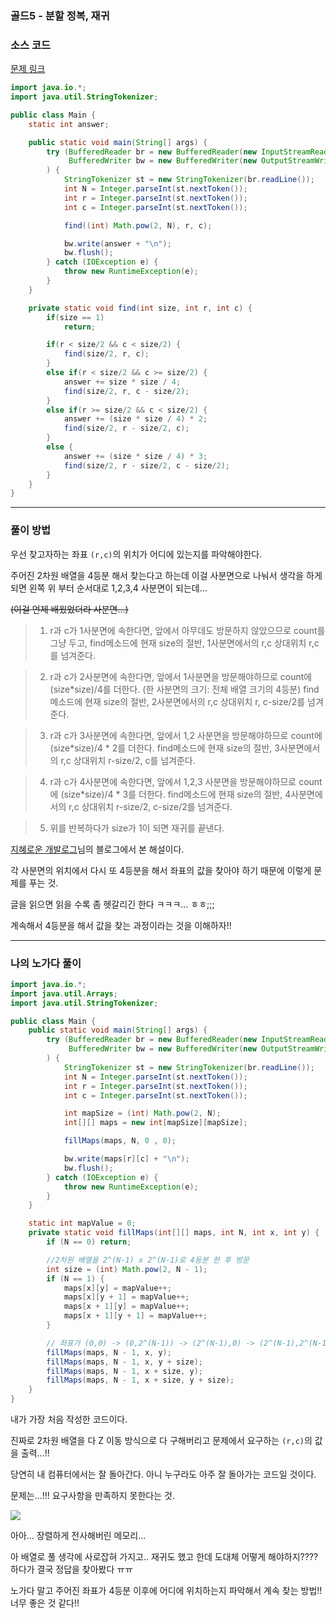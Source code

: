 ### 골드5 - 분할 정복, 재귀

### 소스 코드

[문제 링크](https://www.acmicpc.net/problem/1074)

```java
import java.io.*;
import java.util.StringTokenizer;

public class Main {
    static int answer;

    public static void main(String[] args) {
        try (BufferedReader br = new BufferedReader(new InputStreamReader(System.in));
             BufferedWriter bw = new BufferedWriter(new OutputStreamWriter(System.out))
        ) {
            StringTokenizer st = new StringTokenizer(br.readLine());
            int N = Integer.parseInt(st.nextToken());
            int r = Integer.parseInt(st.nextToken());
            int c = Integer.parseInt(st.nextToken());

            find((int) Math.pow(2, N), r, c);

            bw.write(answer + "\n");
            bw.flush();
        } catch (IOException e) {
            throw new RuntimeException(e);
        }
    }

    private static void find(int size, int r, int c) {
        if(size == 1)
            return;

        if(r < size/2 && c < size/2) {
            find(size/2, r, c);
        }
        else if(r < size/2 && c >= size/2) {
            answer += size * size / 4;
            find(size/2, r, c - size/2);
        }
        else if(r >= size/2 && c < size/2) {
            answer += (size * size / 4) * 2;
            find(size/2, r - size/2, c);
        }
        else {
            answer += (size * size / 4) * 3;
            find(size/2, r - size/2, c - size/2);
        }
    }
}
```

---

### 풀이 방법

우선 찾고자하는 좌표 `(r,c)`의 위치가 어디에 있는지를 파악해야한다.

주어진 2차원 배열을 4등분 해서 찾는다고 하는데 이걸 사분면으로 나눠서 생각을 하게 되면 왼쪽 위 부터 순서대로 1,2,3,4 사분면이 되는데...

~~(이걸 언제 배웠었더라 사분면...)~~

>1. r과 c가 1사분면에 속한다면, 앞에서 아무데도 방문하지 않았으므로 count를 그냥 두고, find메소드에 현재 size의 절반, 1사분면에서의 r,c 상대위치 r,c를 넘겨준다.

>2. r과 c가 2사분면에 속한다면, 앞에서 1사분면을 방문해야하므로 count에 (size*size)/4를 더한다.
(한 사분면의 크기: 전체 배열 크기의 4등분)
find메소드에 현재 size의 절반, 2사분면에서의 r,c 상대위치 r, c-size/2를 넘겨준다.

>3. r과 c가 3사분면에 속한다면, 앞에서 1,2 사분면을 방문해야하므로 count에 (size*size)/4 * 2를 더한다.
find메소드에 현재 size의 절반, 3사분면에서의 r,c 상대위치 r-size/2, c를 넘겨준다.

>4. r과 c가 4사분면에 속한다면, 앞에서 1,2,3 사분면을 방문해야하므로 count에 (size*size)/4 * 3를 더한다.
find메소드에 현재 size의 절반, 4사분면에서의 r,c 상대위치 r-size/2, c-size/2를 넘겨준다.

> 5. 위를 반복하다가 size가 1이 되면 재귀를 끝낸다.

[지혜로운 개발로그](https://wiselog.tistory.com/133)님의 블로그에서 본 해설이다.

각 사분면의 위치에서 다시 또 4등분을 해서 좌표의 값을 찾아야 하기 때문에 이렇게 문제를 푸는 것.

글을 읽으면 읽을 수록 좀 헷갈리긴 한다 ㅋㅋㅋ... ㅎㅎ;;;

계속해서 4등분을 해서 값을 찾는 과정이라는 것을 이해하자!!

---

### 나의 노가다 풀이

```java
import java.io.*;
import java.util.Arrays;
import java.util.StringTokenizer;

public class Main {
    public static void main(String[] args) {
        try (BufferedReader br = new BufferedReader(new InputStreamReader(System.in));
             BufferedWriter bw = new BufferedWriter(new OutputStreamWriter(System.out))
        ) {
            StringTokenizer st = new StringTokenizer(br.readLine());
            int N = Integer.parseInt(st.nextToken());
            int r = Integer.parseInt(st.nextToken());
            int c = Integer.parseInt(st.nextToken());

            int mapSize = (int) Math.pow(2, N);
            int[][] maps = new int[mapSize][mapSize];

            fillMaps(maps, N, 0 , 0);

            bw.write(maps[r][c] + "\n");
            bw.flush();
        } catch (IOException e) {
            throw new RuntimeException(e);
        }
    }

    static int mapValue = 0;
    private static void fillMaps(int[][] maps, int N, int x, int y) {
        if (N == 0) return;

        //2차원 배열을 2^(N-1) x 2^(N-1)로 4등분 한 후 방문
        int size = (int) Math.pow(2, N - 1);
        if (N == 1) {
            maps[x][y] = mapValue++;
            maps[x][y + 1] = mapValue++;
            maps[x + 1][y] = mapValue++;
            maps[x + 1][y + 1] = mapValue++;
        }

        // 좌표가 (0,0) -> (0,2^(N-1)) -> (2^(N-1),0) -> (2^(N-1),2^(N-1)) 순으로 이동
        fillMaps(maps, N - 1, x, y);
        fillMaps(maps, N - 1, x, y + size);
        fillMaps(maps, N - 1, x + size, y);
        fillMaps(maps, N - 1, x + size, y + size);
    }
}
```

내가 가장 처음 작성한 코드이다.

진짜로 2차원 배열을 다 Z 이동 방식으로 다 구해버리고 문제에서 요구하는 `(r,c)`의 값을 출력...!!

당연히 내 컴퓨터에서는 잘 돌아간다. 아니 누구라도 아주 잘 돌아가는 코드일 것이다.

문제는...!!! 요구사항을 만족하지 못한다는 것.

![](https://velog.velcdn.com/images/tmdgh717/post/97c683dc-6ed0-4a1f-b45a-7b979794cf57/image.png)

아아... 장렬하게 전사해버린 메모리...

아 배열로 풀 생각에 사로잡혀 가지고.. 재귀도 했고 한데 도대체 어떻게 해야하지???? 하다가 결국 정답을 찾아봤다 ㅠㅠ

노가다 말고 주어진 좌표가 4등분 이후에 어디에 위치하는지 파악해서 계속 찾는 방법!! 너무 좋은 것 같다!!

